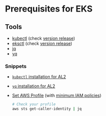 # Prerequisites for EKS

## Tools

- [kubectl](https://kubernetes.io/docs/tasks/tools/#kubectl) (check [version release](https://github.com/kubernetes/kubectl/releases))
- [eksctl](https://eksctl.io/introduction/#installation) (check [version release](https://github.com/weaveworks/eksctl/releases))
- [jq](https://stedolan.github.io/jq/download/)
- [yq](https://mikefarah.gitbook.io/yq/#install)

### Snippets

- [`kubectl` installation for AL2](https://gist.github.com/SPONGE-JL/405a9bcece9e7b5fef1e4fd1696f433c#file-kubectl-installation-snippet_for-amazon-linux-2-sh)

- [`yq` installation for AL2](https://gist.github.com/SPONGE-JL/e9f2bb44638a8170eff1bfe955b8fa37#file-yq-installation-snippet_for-amazon-linux-2-sh)

- [Set AWS Profile](https://docs.aws.amazon.com/cli/latest/userguide/cli-configure-profiles.html) (with [minimum IAM policies](https://eksctl.io/usage/minimum-iam-policies/))

  ```bash
  # Check your profile
  aws sts get-caller-identity | jq
  ```

